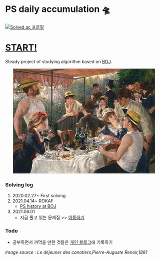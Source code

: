 # PS daily accumulation 🛸 

[![Solved.ac 프로필](http://mazassumnida.wtf/api/v2/generate_badge?boj=loveysuby)](https://solved.ac/loveysuby)

# [START!](https://solved.ac/search?query=tier%3As2..g4+solved%3A5000..&sort=random&direction=asc&page=1)
Steady project of studying algorithm based on [BOJ](https://acmicpc.net).

<p align="center">
	<img src="image/renoir.jpg" width="90%" height="70%">  
</p>  

### Solving log
1. 2020.02.27~ First solving
2. 2021.04.14~ ROKAF
	- [PS history at BOJ](https://www.acmicpc.net/user/loveysuby)  
3. 2021.06.01
	- 지금 풀고 있는 문제집 >> [이동하기](https://solved.ac/search?query=tier%3As2..g4%20solved%3A5000..)

### Todo
- 공부하면서 까먹을 만한 것들은 [개인 블로그](https://loveysuby.github.io)에 기록하기
  
  
  
*Image source : Le déjeuner des canotiers,Pierre-Auguste Renoir,1881*